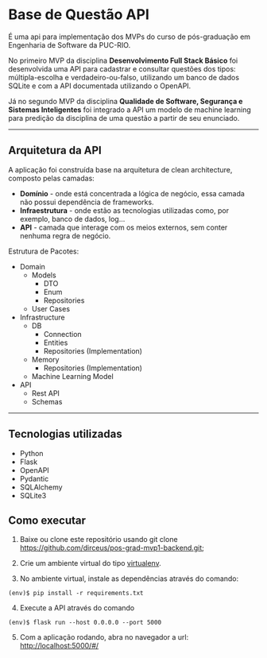 # Base de Questão API

É uma api para implementação dos MVPs do curso de pós-graduação em Engenharia de Software da PUC-RIO.

No primeiro MVP da disciplina **Desenvolvimento Full Stack Básico** foi desenvolvida uma API para cadastrar e consultar
questões dos tipos: múltipla-escolha e verdadeiro-ou-falso, utilizando um banco de dados SQLite e com a API documentada
utilizando o OpenAPI.

Já no segundo MVP da disciplina **Qualidade de Software, Segurança e Sistemas Inteligentes** foi integrado a API um modelo
de machine learning para predição da disciplina de uma questão a partir de seu enunciado. 

---
## Arquitetura da API

A aplicação foi construída base na arquitetura de clean architecture, composto pelas camadas:

- **Domínio** - onde está concentrada a lógica de negócio, essa camada não possui dependência de frameworks.
- **Infraestrutura** - onde estão as tecnologias utilizadas como, por exemplo, banco de dados, log...  
- **API** - camada que interage com os meios externos, sem conter nenhuma regra de negócio.

Estrutura de Pacotes:

- Domain
  - Models
    - DTO
    - Enum
    - Repositories
  - User Cases
- Infrastructure
  - DB
    - Connection
    - Entities
    - Repositories (Implementation)
  - Memory
    - Repositories (Implementation)
  - Machine Learning Model
- API
  - Rest API
  - Schemas


---
## Tecnologias utilizadas

- Python
- Flask
- OpenAPI
- Pydantic
- SQLAlchemy
- SQLite3

## Como executar

1. Baixe ou clone este repositório usando git clone https://github.com/dirceus/pos-grad-mvp1-backend.git;

2. Crie um ambiente virtual do tipo [virtualenv](https://virtualenv.pypa.io/en/latest/installation.html).

3. No ambiente virtual, instale as dependências através do comando:
```
(env)$ pip install -r requirements.txt
```
4. Execute a API através do comando
```
(env)$ flask run --host 0.0.0.0 --port 5000
```
5. Com a aplicação rodando, abra no navegador a url: [http://localhost:5000/#/](http://localhost:5000/#/)
